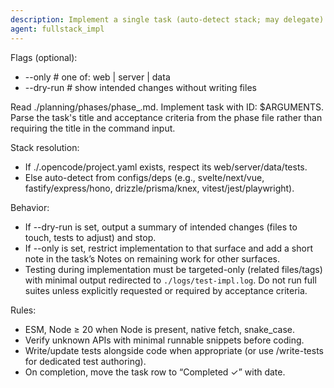 ```yaml
---
description: Implement a single task (auto-detect stack; may delegate)
agent: fullstack_impl
---
```


Flags (optional):
- --only <surface>   # one of: web | server | data
- --dry-run          # show intended changes without writing files

Read ./planning/phases/phase\_<n>.md. Implement task with ID: $ARGUMENTS. Parse the task's title and acceptance criteria from the phase file rather than requiring the title in the command input.

Stack resolution:

- If ./.opencode/project.yaml exists, respect its web/server/data/tests.
- Else auto-detect from configs/deps (e.g., svelte/next/vue, fastify/express/hono, drizzle/prisma/knex, vitest/jest/playwright).

Behavior:
- If --dry-run is set, output a summary of intended changes (files to touch, tests to adjust) and stop.
- If --only is set, restrict implementation to that surface and add a short note in the task’s Notes on remaining work for other surfaces.
- Testing during implementation must be targeted-only (related files/tags) with minimal output redirected to `./logs/test-impl.log`. Do not run full suites unless explicitly requested or required by acceptance criteria.

Rules:

- ESM, Node ≥ 20 when Node is present, native fetch, snake_case.
- Verify unknown APIs with minimal runnable snippets before coding.
- Write/update tests alongside code when appropriate (or use /write-tests for dedicated test authoring).
- On completion, move the task row to “Completed ✓” with date.
